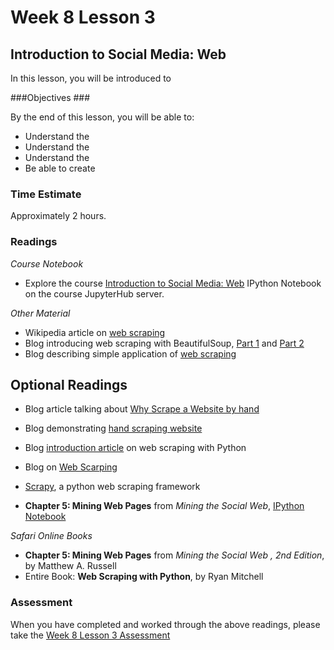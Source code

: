# Week 8 Lesson 3 #
## Introduction to Social Media: Web ##

In this lesson, you will be introduced to 

###Objectives ###

By the end of this lesson, you will be able to:

- Understand the 
- Understand the 
- Understand the 
- Be able to create 

### Time Estimate ###

Approximately 2 hours.

### Readings ####

_Course Notebook_

- Explore the course [Introduction to Social Media: Web][l3nb]
IPython Notebook on the course JupyterHub server.

_Other Material_

- Wikipedia article on [web scraping][wws]
- Blog introducing web scraping with BeautifulSoup, [Part 1][bbs1] and [Part 2][bbs2]
- Blog describing simple application of [web scraping][bdemo] 

## Optional Readings ##

- Blog article talking about [Why Scrape a Website by hand][bwhy] 
- Blog demonstrating [hand scraping website][phws] 
- Blog [introduction article][bia] on web scraping with Python 
- Blog on [Web Scarping][bws]
- [Scrapy][sw], a python web scraping framework

- **Chapter 5: Mining Web Pages** from _Mining the Social Web_, [IPython Notebook][msw5]

_Safari Online Books_

- **Chapter 5: Mining Web Pages** from _Mining the Social Web , 2nd Edition_, by Matthew A. Russell
- Entire Book: **Web Scraping with Python**, by Ryan Mitchell

### Assessment ###

When you have completed and worked through the above readings, please take the [Week 8 Lesson 3 Assessment][la]

[l3nb]: notebooks/intro2smw.ipynb
[la]: https://learn.illinois.edu/mod/quiz/

[wws]: https://en.wikipedia.org/wiki/Web_scraping
[sw]: http://scrapy.org

[bdemo]: http://www.danielforsyth.me/finding-the-best-ticket-price-simple-web-scraping-with-python/

[msw5]: https://rawgit.com/ptwobrussell/Mining-the-Social-Web-2nd-Edition/master/ipynb/html/Chapter%205%20-%20Mining%20Web%20Pages.html

[bwhy]: https://blog.hartleybrody.com/web-scraping/
[bws]: http://www.pythonscraping.com

[bia]: http://jakeaustwick.me/python-web-scraping-resource/

[phws]: http://docs.python-guide.org/en/latest/scenarios/scrape/
[bbs1]: http://www.gregreda.com/2013/03/03/web-scraping-101-with-python/
[bbs2]: http://www.gregreda.com/2013/04/29/more-web-scraping-with-python/
